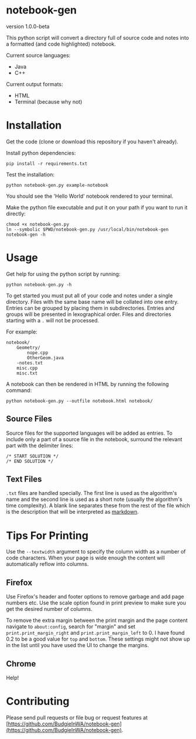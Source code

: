 notebook-gen
============

version 1.0.0-beta

This python script will convert a directory full of source code and notes 
into a formatted (and code highlighted) notebook.

Current source languages:
- Java
- C++

Current output formats:
- HTML
- Terminal (because why not)


Installation
============

Get the code (clone or download this repository if you haven't already).

Install python dependencies:

	pip install -r requirements.txt

Test the installation:

	python notebook-gen.py example-notebook

You should see the 'Hello World' notebook rendered to your terminal.

Make the python file executable and put it on your path if you want to run it
directly:

	chmod +x notebook-gen.py
	ln --symbolic $PWD/notebook-gen.py /usr/local/bin/notebook-gen
	notebook-gen -h


Usage
=====

Get help for using the python script by running:

	python notebook-gen.py -h

To get started you must put all of your code and notes under a single directory.
Files with the same base name will be collated into one entry. Entries can be
grouped by placing them in subdirectories. Entries and groups will be presented
in lexographical order. Files and directories starting with a `.` will not be
processed.

For example:

	notebook/
		Geometry/
			nope.cpp
			OtherGeom.java
		-notes.txt
		misc.cpp
		misc.txt

A notebook can then be rendered in HTML by running the following command:

	python notebook-gen.py --outfile notebook.html notebook/

Source Files
------------

Source files for the supported languages will be added as entries. To include
only a part of a source file in the notebook, surround the relevant part with
the delimiter lines:

	/* START SOLUTION */
	/* END SOLUTION */

Text Files
----------

`.txt` files are handled specially.  The first line is used as the algorithm's
name and the second line is used as a short note (usually the algorithm's time
complexity). A blank line separates these from the rest of the file which is the
description that will be interpreted as
[markdown](http://daringfireball.net/projects/markdown/syntax).


Tips For Printing
=================

Use the `--textwidth` argument to specify the column width as a number of code
characters. When your page is wide enough the content will automatically reflow
into columns.

Firefox
-------

Use Firefox's header and footer options to remove garbage and add page numbers
etc. Use the scale option found in print preview to make sure you get the
desired number of columns.

To remove the extra margin between the print margin and the page content
navigate to `about:config`, search for "margin" and set
`print.print_margin_right` and `print.print_margin_left` to 0. I have found 0.2
to be a good value for `top` and `bottom`. These settings might not show up in the
list until you have used the UI to change the margins.

Chrome
------

Help!

Contributing
============

Please send pull requests or file bug or request features at [https://github.com/BudgieInWA/notebook-gen](https://github.com/BudgieInWA/notebook-gen).

